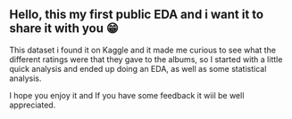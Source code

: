 ## Hello, this my first public EDA and i want it to share it with you 😁
This dataset i found it on Kaggle and it made me curious to see what the different ratings were that they gave to the albums, so I started with a little quick analysis and ended up doing an EDA, as well as some statistical analysis.

I hope you enjoy it and If you have some feedback it wiil be well appreciated. 

